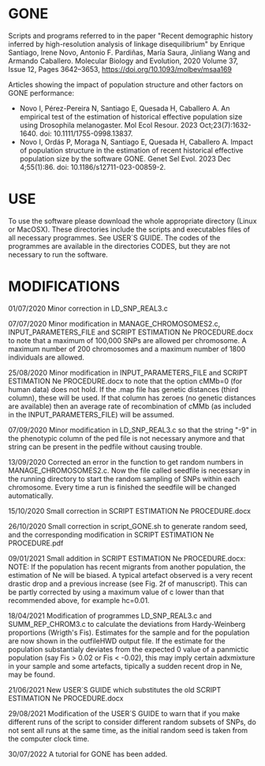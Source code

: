 # GONE
Scripts and programs referred to in the paper "Recent demographic history inferred by high-resolution analysis of linkage disequilibrium" by Enrique Santiago, Irene Novo, Antonio F. Pardiñas, María Saura, Jinliang Wang and Armando Caballero. Molecular Biology and Evolution, 2020 Volume 37, Issue 12, Pages 3642–3653, https://doi.org/10.1093/molbev/msaa169

Articles showing the impact of population structure and other factors on GONE performance:

- Novo I, Pérez-Pereira N, Santiago E, Quesada H, Caballero A. An empirical test of the estimation of historical effective population size using Drosophila melanogaster. Mol Ecol Resour. 2023 Oct;23(7):1632-1640. doi: 10.1111/1755-0998.13837.
- Novo I, Ordás P, Moraga N, Santiago E, Quesada H, Caballero A. Impact of population structure in the estimation of recent historical effective population size by the software GONE. Genet Sel Evol. 2023 Dec 4;55(1):86. doi: 10.1186/s12711-023-00859-2.

# USE
To use the software please download the whole appropriate directory (Linux or MacOSX). These directories include the scripts and executables files of all necessary programmes. See USER´S GUIDE.
The codes of the programmes are available in the directories CODES, but they are not necessary to run the software. 

# MODIFICATIONS
01/07/2020   Minor correction in LD_SNP_REAL3.c

07/07/2020   Minor modification in MANAGE_CHROMOSOMES2.c, INPUT_PARAMETERS_FILE and SCRIPT ESTIMATION Ne PROCEDURE.docx to note that a maximum of 100,000 SNPs are allowed per chromosome. A maximum number of 200 chromosomes and a maximum number of 1800 individuals are allowed.

25/08/2020   Minor modification in INPUT_PARAMETERS_FILE and SCRIPT ESTIMATION Ne PROCEDURE.docx to note that the option cMMb=0 (for human data) does not hold. If the .map file has genetic distances (third column), these will be used. If that column has zeroes (no genetic distances are available) then an average rate of recombination of cMMb (as included in the INPUT_PARAMETERS_FILE) will be assumed.

07/09/2020   Minor modification in LD_SNP_REAL3.c so that the string "-9" in the phenotypic column of the ped file is not necessary anymore and that string can be present in the pedfile without causing trouble.

13/09/2020   Corrected an error in the function to get random numbers in MANAGE_CHROMOSOMES2.c. Now the file called seedfile is necessary in the running directory to start the random sampling of SNPs within each chromosome. Every time a run is finished the seedfile will be changed automatically.

15/10/2020   Small correction in SCRIPT ESTIMATION Ne PROCEDURE.docx

26/10/2020   Small correction in script_GONE.sh to generate random seed, and the corresponding modification in SCRIPT ESTIMATION Ne PROCEDURE.pdf

09/01/2021   Small addition in SCRIPT ESTIMATION Ne PROCEDURE.docx: NOTE: If the population has recent migrants from another population, the estimation of Ne will be biased. A typical artefact observed is a very recent drastic drop and a previous increase (see Fig. 2f of manuscript). This can be partly corrected by using a maximum value of c lower than that recommended above, for example hc=0.01. 

18/04/2021   Modification of programmes LD_SNP_REAL3.c and SUMM_REP_CHROM3.c to calculate the deviations from Hardy-Weinberg proportions (Wrigth's Fis). Estimates for the sample and for the population are now shown in the outfileHWD output file. If the estimate for the population substantialy deviates from the expected 0 value of a panmictic population (say Fis > 0.02 or Fis < -0.02), this may imply certain adxmixture in your sample and some artefacts, tipically a sudden recent drop in Ne, may be found.

21/06/2021   New USER´S GUIDE which substitutes the old SCRIPT ESTIMATION Ne PROCEDURE.docx

29/08/2021   Modification of the USER´S GUIDE to warn that if you make different runs of the script to consider different random subsets of SNPs, do not sent all runs at the same time, as the initial random seed is taken from the computer clock time.

30/07/2022   A tutorial for GONE has been added.

